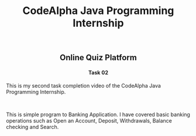 <h1 align="center">CodeAlpha Java Programming Internship</h1>
<br>

<h2 align="center">Online Quiz Platform</h2>
<h4 align="center">Task 02</h4>

<p>This is my second task completion video of the CodeAlpha Java Programming Internship.</p>
 <br>
 
 <p>This is simple program to Banking Application. I have covered basic banking operations such as Open an Account, Deposit, Withdrawals, Balance checking and Search.</p>
